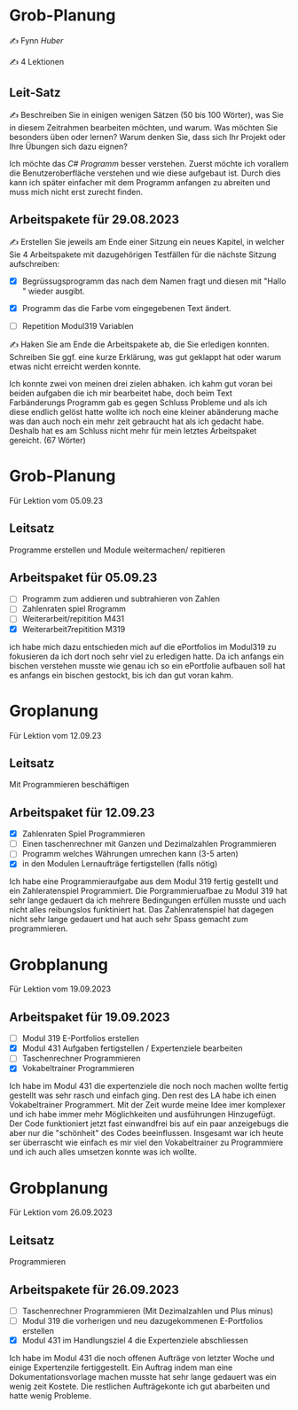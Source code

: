 # Grob-Planung

✍️ Fynn *Huber* 

✍️ 4 Lektionen

## Leit-Satz

✍️ Beschreiben Sie in einigen wenigen Sätzen (50 bis 100 Wörter), was Sie in diesem Zeitrahmen bearbeiten möchten, und warum. Was möchten Sie besonders üben oder lernen? Warum denken Sie, dass sich Ihr Projekt oder Ihre Übungen sich dazu eignen?

Ich möchte das *C# Programm* besser verstehen. Zuerst möchte ich vorallem die Benutzeroberfläche verstehen und wie diese aufgebaut ist. Durch dies kann ich später einfacher mit dem Programm anfangen zu abreiten und muss mich nicht erst zurecht finden.

## Arbeitspakete für 29.08.2023

✍️ Erstellen Sie jeweils am Ende einer Sitzung ein neues Kapitel, in welcher Sie 4 Arbeitspakete mit dazugehörigen Testfällen für die nächste Sitzung aufschreiben:

- [x] Begrüssugsprogramm das nach dem Namen fragt und diesen mit "Hallo <Name>" wieder ausgibt.

- [x] Programm das die Farbe vom eingegebenen Text ändert.

- [ ] Repetition Modul319 Variablen

✍️  Haken Sie am Ende die Arbeitspakete ab, die Sie erledigen konnten. Schreiben Sie ggf. eine kurze Erklärung, was gut geklappt hat oder warum etwas nicht erreicht werden konnte.

Ich konnte zwei von meinen drei zielen abhaken. ich kahm gut voran bei beiden aufgaben die ich mir bearbeitet habe, doch beim Text Farbänderungs Programm gab es gegen Schluss Probleme und als ich diese endlich gelöst hatte wollte ich noch eine kleiner abänderung mache was dan auch noch ein mehr zeit gebraucht hat als ich gedacht habe. Deshalb hat es am Schluss nicht mehr für mein letztes Arbeitspaket gereicht. (67 Wörter)


# Grob-Planung
Für Lektion vom 05.09.23

## Leitsatz
Programme erstellen und Module weitermachen/ repitieren

## Arbeitspaket für 05.09.23
- [ ] Programm zum addieren und subtrahieren von Zahlen
- [ ] Zahlenraten spiel Rrogramm
- [ ] Weiterarbeit/repitition M431
- [x] Weiterarbeit7repitition M319

ich habe mich dazu entschieden mich auf die ePortfolios im Modul319 zu fokusieren da ich dort noch sehr viel zu erledigen hatte. Da ich anfangs ein bischen verstehen musste wie genau ich so ein ePortfolie aufbauen soll hat es anfangs ein bischen gestockt, bis ich dan gut voran kahm.

# Groplanung
Für Lektion vom 12.09.23

## Leitsatz
Mit Programmieren beschäftigen

## Arbeitspaket für 12.09.23
- [x] Zahlenraten Spiel Programmieren
- [ ] Einen taschenrechner mit Ganzen und Dezimalzahlen Programmieren
- [ ] Programm welches Währungen umrechen kann (3-5 arten)
- [x] in den Modulen Lernaufträge fertigstellen (falls nötig)

Ich habe eine Programmieraufgabe aus dem Modul 319 fertig gestellt und ein Zahleratenspiel Programmiert. Die Porgrammieruafbae zu Modul 319 hat sehr lange gedauert da ich mehrere Bedingungen erfüllen musste und uach nicht alles reibungslos funktiniert hat. Das Zahlenratenspiel hat dagegen nicht sehr lange gedauert und hat auch sehr Spass gemacht zum programmieren.

# Grobplanung 
Für Lektion vom 19.09.2023

## Arbeitspaket für 19.09.2023
- [ ] Modul 319 E-Portfolios erstellen
- [x] Modul 431 Aufgaben fertigstellen / Expertenziele bearbeiten
- [ ] Taschenrechner Programmieren
- [x] Vokabeltrainer Programmieren

Ich habe im Modul 431 die expertenziele die noch noch machen wollte fertig gestellt was sehr rasch und einfach ging. Den rest des LA habe ich einen Vokabeltrainer Programmert. Mit der Zeit wurde meine Idee imer
komplexer und ich habe immer mehr Möglichkeiten und ausführungen Hinzugefügt. Der Code funktioniert jetzt fast einwandfrei bis auf ein paar anzeigebugs die aber nur die "schönheit" des Codes beeinflussen. Insgesamt war ich heute ser überrascht wie einfach es mir viel den Vokabeltrainer zu Programmiere und ich auch alles umsetzen konnte was ich wollte.

# Grobplanung
Für Lektion vom 26.09.2023

## Leitsatz
Programmieren

## Arbeitspakete für 26.09.2023
- [ ] Taschenrechner Programmieren (Mit Dezimalzahlen und Plus minus)
- [ ] Modul 319 die vorherigen und neu dazugekommenen E-Portfolios erstellen
- [x] Modul 431 im Handlungsziel 4 die Expertenziele abschliessen

Ich habe im Modul 431 die noch offenen Aufträge von letzter Woche und einige Expertenzile fertiggestellt. Ein Auftrag indem man eine Dokumentationsvorlage machen musste hat sehr lange gedauert was ein wenig zeit Kostete. Die restlichen Aufträgekonte ich gut abarbeiten und hatte wenig Probleme.

